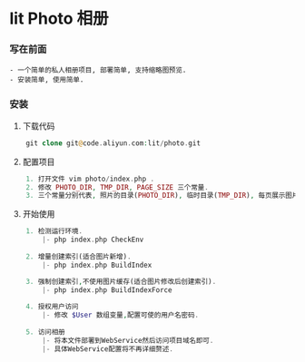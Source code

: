 lit Photo 相册
====================

### 写在前面
    - 一个简单的私人相册项目, 部署简单, 支持缩略图预览.
	- 安装简单, 使用简单.
	
### 安装
1. 下载代码
```php
    git clone git@code.aliyun.com:lit/photo.git
```

2. 配置项目
```php
    1. 打开文件 vim photo/index.php .
	2. 修改 PHOTO_DIR, TMP_DIR, PAGE_SIZE 三个常量.
	3. 三个常量分别代表, 照片的目录(PHOTO_DIR), 临时目录(TMP_DIR), 每页展示图片数量(PAGE_SIZE).
```

3. 开始使用
```php
    1. 检测运行环境.
        |- php index.php CheckEnv
 
    2. 增量创建索引(适合图片新增).
        |- php index.php BuildIndex

    3. 强制创建索引,不使用图片缓存(适合图片修改后创建索引).
        |- php index.php BuildIndexForce
    
    4. 授权用户访问
        |- 修改 $User 数组变量,配置可使的用户名密码.
 
    5. 访问相册
        |- 将本文件部署到WebService然后访问项目域名即可.
		|- 具体WebService配置将不再详细赘述.
```
